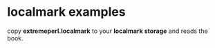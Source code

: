 # localmark examples

copy **extremeperl.localmark** to your **localmark storage** and reads the book.
